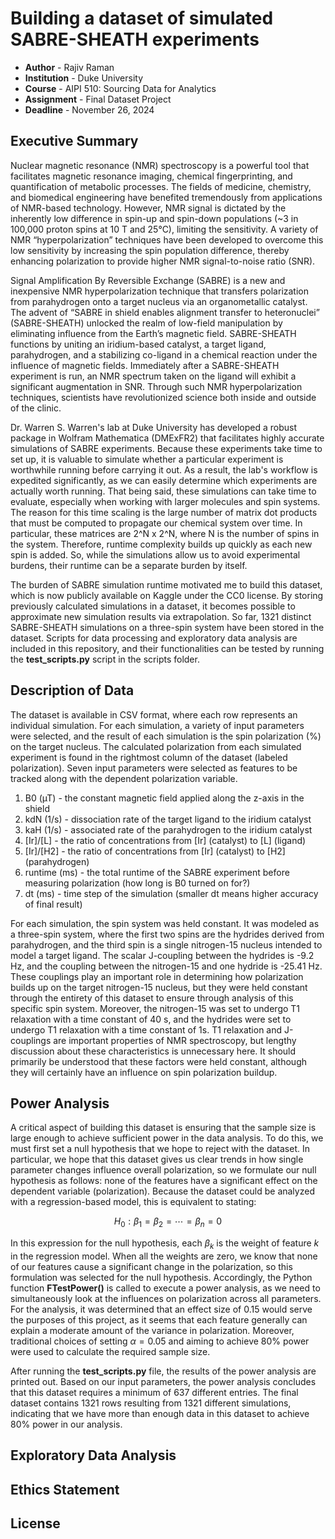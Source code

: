 # Building a dataset of simulated SABRE-SHEATH experiments

- **Author** - Rajiv Raman
- **Institution** - Duke University
- **Course** - AIPI 510: Sourcing Data for Analytics
- **Assignment** - Final Dataset Project
- **Deadline** - November 26, 2024

## Executive Summary

Nuclear magnetic resonance (NMR) spectroscopy is a powerful tool that facilitates magnetic resonance imaging, chemical fingerprinting, and quantification of metabolic processes.  The fields of medicine, chemistry, and biomedical engineering have benefited tremendously from applications of NMR-based technology. However, NMR signal is dictated by the inherently low difference in spin-up and spin-down populations (~3 in 100,000 proton spins at 10 T and 25°C), limiting the sensitivity. A variety of NMR “hyperpolarization” techniques have been developed to overcome this low sensitivity by increasing the spin population difference, thereby enhancing polarization to provide higher NMR signal-to-noise ratio (SNR). 

Signal Amplification By Reversible Exchange (SABRE) is a new and inexpensive NMR hyperpolarization technique that transfers polarization from parahydrogen onto a target nucleus via an organometallic catalyst. The advent of “SABRE in shield enables alignment transfer to heteronuclei” (SABRE-SHEATH) unlocked the realm of low-field manipulation by eliminating influence from the Earth’s magnetic field. SABRE-SHEATH functions by uniting an iridium-based catalyst, a target ligand, parahydrogen, and a stabilizing co-ligand in a chemical reaction under the influence of magnetic fields. Immediately after a SABRE-SHEATH experiment is run, an NMR spectrum taken on the ligand will exhibit a significant augmentation in SNR. Through such NMR hyperpolarization techniques, scientists have revolutionized science both inside and outside of the clinic.

Dr. Warren S. Warren's lab at Duke University has developed a robust package in Wolfram Mathematica (DMExFR2) that facilitates highly accurate simulations of SABRE experiments. Because these experiments take time to set up, it is valuable to simulate whether a particular experiment is worthwhile running before carrying it out. As a result, the lab's workflow is expedited significantly, as we can easily determine which experiments are actually worth running. That being said, these simulations can take time to evaluate, especially when working with larger molecules and spin systems. The reason for this time scaling is the large number of matrix dot products that must be computed to propagate our chemical system over time. In particular, these matrices are 2^N x 2^N, where N is the number of spins in the system. Therefore, runtime complexity builds up quickly as each new spin is added. So, while the simulations allow us to avoid experimental burdens, their runtime can be a separate burden by itself.

The burden of SABRE simulation runtime motivated me to build this dataset, which is now publicly available on Kaggle under the CC0 license. By storing previously calculated simulations in a dataset, it becomes possible to approximate new simulation results via extrapolation. So far, 1321 distinct SABRE-SHEATH simulations on a three-spin system have been stored in the dataset. Scripts for data processing and exploratory data analysis are included in this repository, and their functionalities can be tested by running the **test_scripts.py** script in the scripts folder.

## Description of Data

The dataset is available in CSV format, where each row represents an individual simulation. For each simulation, a variety of input parameters were selected, and the result of each simulation is the spin polarization (%) on the target nucleus. The calculated polarization from each simulated experiment is found in the rightmost column of the dataset (labeled polarization). Seven input parameters were selected as features to be tracked along with the dependent polarization variable.

1. B0 (µT) - the constant magnetic field applied along the z-axis in the shield
2. kdN (1/s) - dissociation rate of the target ligand to the iridium catalyst
3. kaH (1/s) - associated rate of the parahydrogen to the iridium catalyst
4. \[Ir]/\[L] - the ratio of concentrations from \[Ir] (catalyst) to \[L] (ligand)
5. \[Ir]/\[H2] - the ratio of concentrations from \[Ir] (catalyst) to \[H2] (parahydrogen)
6. runtime (ms) - the total runtime of the SABRE experiment before measuring polarization (how long is B0 turned on for?)
7. dt (ms) - time step of the simulation (smaller dt means higher accuracy of final result)

For each simulation, the spin system was held constant. It was modeled as a three-spin system, where the first two spins are the hydrides derived from parahydrogen, and the third spin is a single nitrogen-15 nucleus intended to model a target ligand. The scalar J-coupling between the hydrides is -9.2 Hz, and the coupling between the nitrogen-15 and one hydride is -25.41 Hz. These couplings play an important role in determining how polarization builds up on the target nitrogen-15 nucleus, but they were held constant through the entirety of this dataset to ensure through analysis of this specific spin system. Moreover, the nitrogen-15 was set to undergo T1 relaxation with a time constant of 40 s, and the hydrides were set to undergo T1 relaxation with a time constant of 1s. T1 relaxation and J-couplings are important properties of NMR spectroscopy, but lengthy discussion about these characteristics is unnecessary here. It should primarily be understood that these factors were held constant, although they will certainly have an influence on spin polarization buildup.

## Power Analysis

A critical aspect of building this dataset is ensuring that the sample size is large enough to achieve sufficient power in the data analysis. To do this, we must first set a null hypothesis that we hope to reject with the dataset. In particular, we hope that this dataset gives us clear trends in how single parameter changes influence overall polarization, so we formulate our null hypothesis as follows: none of the features have a significant effect on the dependent variable (polarization). Because the dataset could be analyzed with a regression-based model, this is equivalent to stating:

$$H_0: \beta_1 = \beta_2 = \cdots = \beta_n = 0$$

In this expression for the null hypothesis, each $\beta_k$ is the weight of feature $k$ in the regression model. When all the weights are zero, we know that none of our features cause a significant change in the polarization, so this formulation was selected for the null hypothesis. Accordingly, the Python function **FTestPower()** is called to execute a power analysis, as we need to simultaneously look at the influences on polarization across all parameters. For the analysis, it was determined that an effect size of 0.15 would serve the purposes of this project, as it seems that each feature generally can explain a moderate amount of the variance in polarization. Moreover, traditional choices of setting $\alpha = 0.05$ and aiming to achieve 80% power were used to calculate the required sample size.

After running the **test_scripts.py** file, the results of the power analysis are printed out. Based on our input parameters, the power analysis concludes that this dataset requires a minimum of 637 different entries. The final dataset contains 1321 rows resulting from 1321 different simulations, indicating that we have more than enough data in this dataset to achieve 80% power in our analysis.

## Exploratory Data Analysis



## Ethics Statement



## License
